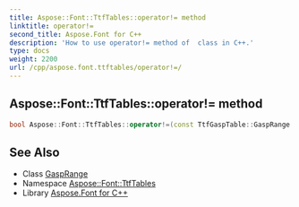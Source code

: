 ```yaml
---
title: Aspose::Font::TtfTables::operator!= method
linktitle: operator!=
second_title: Aspose.Font for C++
description: 'How to use operator!= method of  class in C++.'
type: docs
weight: 2200
url: /cpp/aspose.font.ttftables/operator!=/
---
```

## Aspose::Font::TtfTables::operator!= method




```cpp
bool Aspose::Font::TtfTables::operator!=(const TtfGaspTable::GaspRange &o1, const TtfGaspTable::GaspRange &o2)
```

## See Also

* Class [GaspRange](../ttfgasptable/gasprange/)
* Namespace [Aspose::Font::TtfTables](../)
* Library [Aspose.Font for C++](../../)
